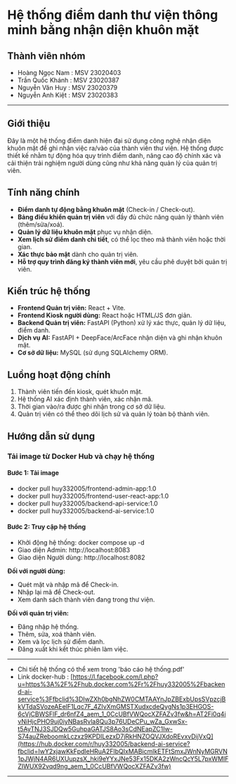 # Hệ thống điểm danh thư viện thông minh bằng nhận diện khuôn mặt

## Thành viên nhóm
- Hoàng Ngọc Nam : MSV 23020403
- Trần Quốc Khánh : MSV 23020387
- Nguyễn Văn Huy : MSV 23020379
- Nguyễn Anh Kiệt : MSV 23020383
---

## Giới thiệu

Đây là một hệ thống điểm danh hiện đại sử dụng công nghệ nhận diện khuôn mặt để ghi nhận việc ra/vào của thành viên thư viện. Hệ thống được thiết kế nhằm tự động hóa quy trình điểm danh, nâng cao độ chính xác và cải thiện trải nghiệm người dùng cũng như khả năng quản lý của quản trị viên.

## Tính năng chính

- **Điểm danh tự động bằng khuôn mặt** (Check-in / Check-out).
- **Bảng điều khiển quản trị viên** với đầy đủ chức năng quản lý thành viên (thêm/sửa/xoá).
- **Quản lý dữ liệu khuôn mặt** phục vụ nhận diện.
- **Xem lịch sử điểm danh chi tiết**, có thể lọc theo mã thành viên hoặc thời gian.
- **Xác thực bảo mật** dành cho quản trị viên.
- **Hỗ trợ quy trình đăng ký thành viên mới**, yêu cầu phê duyệt bởi quản trị viên.

## Kiến trúc hệ thống

- **Frontend Quản trị viên:** React + Vite.
- **Frontend Kiosk người dùng:** React hoặc HTML/JS đơn giản.
- **Backend Quản trị viên:** FastAPI (Python) xử lý xác thực, quản lý dữ liệu, điểm danh.
- **Dịch vụ AI:** FastAPI + DeepFace/ArcFace nhận diện và ghi nhận khuôn mặt.
- **Cơ sở dữ liệu:** MySQL (sử dụng SQLAlchemy ORM).

## Luồng hoạt động chính

1. Thành viên tiến đến kiosk, quét khuôn mặt.
2. Hệ thống AI xác định thành viên, xác nhận mã.
3. Thời gian vào/ra được ghi nhận trong cơ sở dữ liệu.
4. Quản trị viên có thể theo dõi lịch sử và quản lý toàn bộ thành viên.

## Hướng dẫn sử dụng

### Tải image từ Docker Hub và chạy hệ thống

#### Bước 1: Tải image
- docker pull huy332005/frontend-admin-app:1.0
- docker pull huy332005/frontend-user-react-app:1.0
- docker pull huy332005/backend-api-service:1.0
- docker pull huy332005/backend-ai-service:1.0
#### Bước 2: Truy cập hệ thống
- Khởi động hệ thống: docker compose up -d
- Giao diện Admin: http://localhost:8083
- Giao diện Người dùng: http://localhost:8082

**Đối với người dùng:**
- Quét mặt và nhập mã để Check-in.
- Nhập lại mã để Check-out.
- Xem danh sách thành viên đang trong thư viện.

**Đối với quản trị viên:**
- Đăng nhập hệ thống.
- Thêm, sửa, xoá thành viên.
- Xem và lọc lịch sử điểm danh.
- Đăng xuất khi kết thúc phiên làm việc.
---
- Chi tiết hệ thống có thể xem trong 'báo cáo hệ thống.pdf'
- Link docker-hub : [https://l.facebook.com/l.php?u=https%3A%2F%2Fhub.docker.com%2Fr%2Fhuy332005%2Fbackend-ai-service%3Ffbclid%3DIwZXh0bgNhZW0CMTAAYnJpZBExbUpsSVpzcjBkVTdaSVozeAEelF1Lqc7F_4ZIvXmGMSTXudxcdeQygNs1p3EHGOS-6cVjCBWSFlF_dr6nfZ4_aem_1_0CcUBfVWQocXZFAZv3fw&h=AT2Fi0q4ivNiHjcPHO9uj0iyNBasRvla8Qu3p76UDeCPu_wZa_GxwSx-t5AyTNJ3SJDQw5GuhpaGATJS8Ao3sCdNEapZC1Iw-S74auZReboomkLczxz9KPDILezxD7jRkHNZOQVJXdoREvxvDijVxQ](https://hub.docker.com/r/huy332005/backend-ai-service?fbclid=IwY2xjawKkFpdleHRuA2FlbQIxMABicmlkETFtSmxJWnNyMGRVN1pJWjN4AR6UXUupzsX_hki9eYYxJNe53Fx15DKA2zWncQcY5L7pxWMIFZIWUX92vqd9ng_aem_1_0CcUBfVWQocXZFAZv3fw)

---
